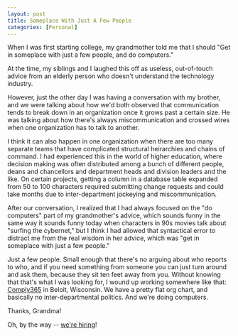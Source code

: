 ```yaml
---
layout: post
title: Someplace With Just A Few People
categories: [Personal]
---
```


When I was first starting college, my grandmother told me that I should "Get in someplace with just a few people, and do computers."

At the time, my siblings and I laughed this off as useless, out-of-touch advice from an elderly person who doesn't understand the technology industry.

However, just the other day I was having a conversation with my brother, and we were talking about how we'd both observed that communication tends to break down in an organization once it grows past a certain size. He was talking about how there's always miscommunication and crossed wires when one organization has to talk to another. 

I think it can also happen in one organization when there are too many separate teams that have complicated structural heirarchies and chains of command. I had experienced this in the world of higher education, where decision making was often distributed among a bunch of different people, deans and chancellors and department heads and division leaders and the like. On certain projects, getting a column in a database table expanded from 50 to 100 characters required submitting change requests and could take months due to inter-department jockeying and miscommunication.

After our conversation, I realized that I had always focused on the "do computers" part of my grandmother's advice, which sounds funny in the same way it sounds funny today when characters in 90s movies talk about "surfing the cybernet," but I think I had allowed that syntactical error to distract me from the real wisdom in her advice, which was "get in someplace with just a few people."

Just a few people. Small enough that there's no arguing about who reports to who, and if you need something from someone you can just turn around and ask them, because they sit ten feet away from you. Without knowing that that's what I was looking for, I wound up working somewhere like that: [Comply365](http://www.comply365.com/) in Beloit, Wisconsin. We have a pretty flat org chart, and basically no inter-departmental politics. And we're doing computers.

Thanks, Grandma!

Oh, by the way -- [we're hiring](http://www.comply365.com/careers/)!